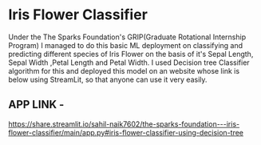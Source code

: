 # Iris Flower Classifier

Under the The Sparks Foundation's GRIP(Graduate Rotational Internship Program) I managed to do this basic ML deployment on classifying and predicting different species of Iris Flower on the basis of it's Sepal Length, Sepal Width ,Petal Length and Petal Width. I used Decision tree Classifier algorithm for this and deployed this model on an website whose link is below using StreamLit, so that anyone can use it very easily.

## APP LINK - 
https://share.streamlit.io/sahil-naik7602/the-sparks-foundation---iris-flower-classifier/main/app.py#iris-flower-classifier-using-decision-tree